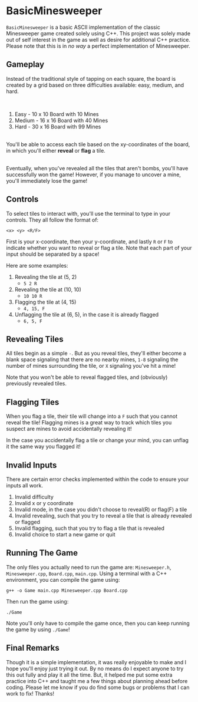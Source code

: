 # BasicMinesweeper
`BasicMinesweeper` is a basic ASCII implementation of the classic Minesweeper game created solely using C++. This project was solely made out of self interest in the game as well as desire for additional C++ practice. Please note that this is in *no way* a perfect implementation of Minesweeper.

## Gameplay
Instead of the traditional style of tapping on each square, the board is created by a grid based on three difficulties available: easy, medium, and hard.

</br>

1. Easy - 10 x 10 Board with 10 Mines
2. Medium - 16 x 16 Board with 40 Mines
3. Hard - 30 x 16 Board with 99 Mines

<a/></br>
You'll be able to access each tile based on the xy-coordinates of the board, in which you'll either **reveal** or **flag** a tile.

</br>
Eventually, when you've revealed all the tiles that aren't bombs, you'll have successfully won the game! However, if you manage to uncover a mine, you'll immediately lose the game!

## Controls
To select tiles to interact with, you'll use the terminal to type in your controls. They all follow the format of:

    <x> <y> <R/F>
        
First is your x-coordinate, then your y-coordinate, and lastly `R` or `F` to indicate whether you want to reveal or flag a tile. Note that each part of your input should be separated by a space!

Here are some examples:
1. Revealing the tile at (5, 2)
    - `5 2 R`
2. Revealing the tile at (10, 10)
    - `10 10 R`
3. Flagging the tile at (4, 15)
    - `4, 15, F`
4. Unflagging the tile at (6, 5), in the case it is already flagged
    - `6, 5, F`

## Revealing Tiles
All tiles begin as a simple `-`. But as you reveal tiles, they'll either become a blank space signaling that there are no nearby mines, `1-8` signaling the number of mines surrounding the tile, or `X` signaling you've hit a mine!

Note that you won't be able to reveal flagged tiles, and (obviously) previously revealed tiles.

## Flagging Tiles
When you flag a tile, their tile will change into a `F` such that you cannot reveal the tile! Flagging mines is a great way to track which tiles you suspect are mines to avoid accidentally revealing it!

In the case you accidentally flag a tile or change your mind, you can unflag it the same way you flagged it!

## Invalid Inputs
There are certain error checks implemented within the code to ensure your inputs all work.
1. Invalid difficulty
2. Invalid x or y coordinate
3. Invalid mode, in the case you didn't choose to reveal(R) or flag(F) a tile
4. Invalid revealing, such that you try to reveal a tile that is already revealed or flagged
5. Invalid flagging, such that you try to flag a tile that is revealed
6. Invalid choice to start a new game or quit

## Running The Game
The only files you actually need to run the game are: `Minesweeper.h`, `Minesweeper.cpp`, `Board.cpp`, `main.cpp`. Using a terminal with a C++ environment, you can compile the game using:

    g++ -o Game main.cpp Minesweeper.cpp Board.cpp
    
Then run the game using:

    ./Game
    
Note you'll only have to compile the game once, then you can keep running the game by using `./Game`!

## Final Remarks
Though it is a simple implementation, it was really enjoyable to make and I hope you'll enjoy just trying it out. By no means do I expect anyone to try this out fully and play it all the time. But, it helped me put some extra practice into C++ and taught me a few things about planning ahead before coding. Please let me know if you do find some bugs or problems that I can work to fix! Thanks!
